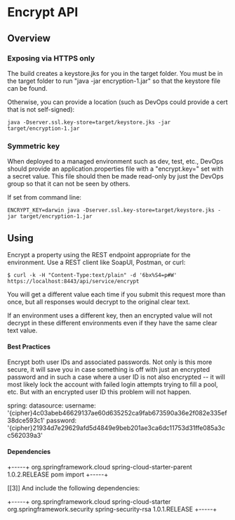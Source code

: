 # Encrypt API

## Overview

### Exposing via HTTPS only

The build creates a keystore.jks for you in the target folder. You must be in the target folder to
run "java -jar encryption-1.jar" so that the keystore file can be found.

Otherwise, you can provide a location (such as DevOps could provide a cert that is not self-signed):

``` 
java -Dserver.ssl.key-store=target/keystore.jks -jar target/encryption-1.jar
```

### Symmetric key

When deployed to a managed environment such as dev, test, etc., DevOps should provide an 
application.properties file with a "encrypt.key=" set with a secret value.  This file should then be
made read-only by just the DevOps group so that it can not be seen by others.

If set from command line:

```
ENCRYPT_KEY=darwin java -Dserver.ssl.key-store=target/keystore.jks -jar target/encryption-1.jar
```

## Using

Encrypt a property using the REST endpoint appropriate for the environment. Use a REST client
like SoapUI, Postman, or curl:

```
$ curl -k -H "Content-Type:text/plain" -d '6bx%S4=p#W' https://localhost:8443/api/service/encrypt
```

You will get a different value each time if you submit this request more than once, but all
responses would decrypt to the original clear text.
 
If an environment uses a different key, then an encrypted value will not decrypt in these
different environments even if they have the same clear text value.

#### Best Practices

Encrypt both user IDs and associated passwords. Not only is this more secure, it will save you in
case something is off with just an encrypted password and in such a case where a user ID is not also
encrypted -- it will most likely lock the account with failed login attempts trying to fill a pool,
etc. But with an encrypted user ID this problem will not happen.

spring:
    datasource:
        username: '{cipher}4c03abeb46629137ae60d635252ca9fab673590a36e2f082e335ef38dce593c1'
        password: '{cipher}21934d7e29629afd5d4849e9beb201ae3ca6dc11753d31ffe085a3cc562039a3'

#### Dependencies

+-----+
    <dependencyManagement>
        <dependencies>
            <dependency>
                <groupId>org.springframework.cloud</groupId>
                <artifactId>spring-cloud-starter-parent</artifactId>
                <version>1.0.2.RELEASE</version>
                <type>pom</type>
                <scope>import</scope>
            </dependency>
        </dependencies>
    </dependencyManagement>
+-----+

 [[3]] And include the following dependencies:

+-----+
         <dependency>
            <groupId>org.springframework.cloud</groupId>
            <artifactId>spring-cloud-starter</artifactId>
         </dependency>
         <dependency>
            <groupId>org.springframework.security</groupId>
            <artifactId>spring-security-rsa</artifactId>
            <version>1.0.1.RELEASE</version>
        </dependency>
+-----+
